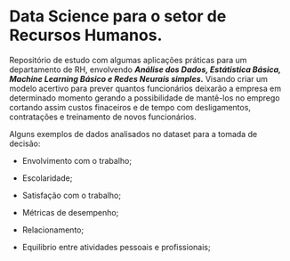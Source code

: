 # Data Science para o setor de Recursos Humanos.
 Repositório de estudo com algumas aplicações práticas para um departamento de RH, envolvendo ***Análise dos Dados, Estátistica Básica, Machine Learning Básico e Redes Neurais simples*.** Visando criar um modelo acertivo para prever quantos funcionários deixarão a empresa em determinado momento gerando a possibilidade de mantê-los no emprego cortando assim custos finaceiros e de tempo com desligamentos, contratações e treinamento de novos funcionários.

Alguns exemplos de dados analisados no dataset para a tomada de decisão:

* Envolvimento com o trabalho;
 
* Escolaridade;
 
* Satisfação com o trabalho;
 
* Métricas de desempenho; 
 
* Relacionamento;
 
* Equilibrio entre atividades pessoais e profissionais;
